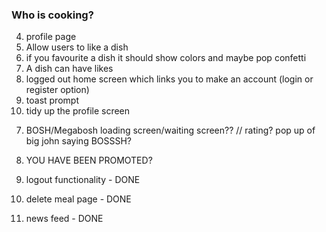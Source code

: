 ### Who is cooking?

<!-- essential -->

4. profile page
1. Allow users to like a dish
3. if you favourite a dish it should show colors and maybe pop confetti
1. A dish can have likes
1. logged out home screen which links you to make an account (login or register option)
1. toast prompt
1. tidy up the profile screen

<!-- sillyness -->

7. BOSH/Megabosh loading screen/waiting screen?? // rating? pop up of big john saying BOSSSH?
8. YOU HAVE BEEN PROMOTED?

9. logout functionality - DONE
10. delete meal page - DONE
11. news feed - DONE
